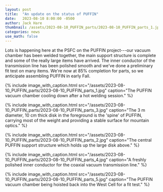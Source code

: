 ```yaml
---
layout: post
title:  "An update on the status of PUFFIN"
date:   2023-08-10 8:00:00 -0500
author: Jack Hare
thumbnail: /assets/2023-08-10_PUFFIN_parts/2023-08-10_PUFFIN_parts_1.jpg
categories: news
use_math: false
---
```


Lots is happening here at the PSFC on the PUFFIN project---our vacuum chamber has been welded together, the main support structure is complete and some of the really large items have arrived. The inner conductor of the transmission line has been polished smooth and we've done a preliminary fit test on many items. We're now at 85% completion for parts, so we anticipate assembling PUFFIN in early Fall.


{% include image_with_caption.html 
    src="/assets/2023-08-10_PUFFIN_parts/2023-08-10_PUFFIN_parts_1.jpg" 
    caption="The PUFFIN vacuum chamber cooling down after a hot welding session."
%}	

{% include image_with_caption.html 
    src="/assets/2023-08-10_PUFFIN_parts/2023-08-10_PUFFIN_parts_3.jpg" 
    caption="The 3 m diameter, 10 cm thick disk in the foreground is the 'spine' of PUFFIN, carrying most of the weight and providing a stable surface for mountain optics."
%}


{% include image_with_caption.html 
    src="/assets/2023-08-10_PUFFIN_parts/2023-08-10_PUFFIN_parts_2.jpg" 
    caption="The central PUFFIN support structure which holds up the large disk above."
%}


{% include image_with_caption.html 
    src="/assets/2023-08-10_PUFFIN_parts/2023-08-10_PUFFIN_parts_4.jpg" 
    caption="A freshly polished inner conductor for the coaxial vacuum transmission line."
%}

{% include image_with_caption.html 
    src="/assets/2023-08-10_PUFFIN_parts/2023-08-10_PUFFIN_parts_5.jpg" 
    caption="The PUFFIN vacuum chamber being hoisted back into the West Cell for a fit test."
%}
